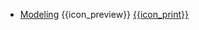 * [Modeling]({{baseUrl}}/modeling/)
  <trigger for="pop:modeling-preview">{{icon_preview}}</trigger> [{{icon_print}}](modeling/print.html)

<popover id="pop:modeling-preview" title="Modeling {{icon_preview}}" placement="right">
  <div slot="content">
    <include src="preview.md" />
  </div>
</popover>
